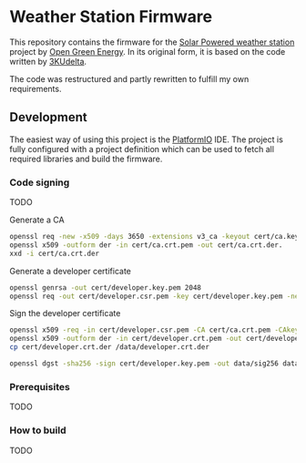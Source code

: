 # Weather Station Firmware
This repository contains the firmware for the [Solar Powered weather station](https://www.instructables.com/id/Solar-Powered-WiFi-Weather-Station-V20/)
project by [Open Green Energy](https://www.instructables.com/member/Open%20Green%20Energy/). In its original form, it is based on the code written
by [3KUdelta](https://github.com/3KUdelta/Solar_WiFi_Weather_Station).

The code was restructured and partly rewritten to fulfill my own requirements.

## Development
The easiest way of using this project is the [PlatformIO](https://platformio.org/) IDE. The project is fully configured with a project definition which can be used
to fetch all required libraries and build the firmware.

### Code signing
TODO

Generate a CA
```bash
openssl req -new -x509 -days 3650 -extensions v3_ca -keyout cert/ca.key.pem -out cert/ca.crt.pem
openssl x509 -outform der -in cert/ca.crt.pem -out cert/ca.crt.der.
xxd -i cert/ca.crt.der
```

Generate a developer certificate
```bash
openssl genrsa -out cert/developer.key.pem 2048
openssl req -out cert/developer.csr.pem -key cert/developer.key.pem -new
```

Sign the developer certificate
```bash
openssl x509 -req -in cert/developer.csr.pem -CA cert/ca.crt.pem -CAkey cert/ca.key.pem -CAcreateserial -out cert/developer.crt.pem -days 365
openssl x509 -outform der -in cert/developer.crt.pem -out cert/developer.crt.der.
cp cert/developer.crt.der /data/developer.crt.der
```

```bash
openssl dgst -sha256 -sign cert/developer.key.pem -out data/sig256 data/data.txt
```

### Prerequisites
TODO

### How to build
TODO
